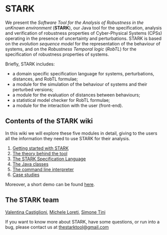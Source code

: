 # STARK

We present the _Software Tool for the Analysis of Robustness in the unKnown environment_ (**STARK**), our Java tool for the specification, analysis and verification of robustness properties of Cyber-Physical Systems (CPSs) operating in the presence of uncertainty and perturbations.
STARK is based on the _evolution sequence model_ for the representation of the behaviour of systems, and on the _Robustness Temporal logic_ (_RobTL_)  for the specification of robustness properties of systems.

Briefly, STARK includes:
* a domain specific specification language for systems, perturbations, distances, and RobTL formulae;
* a module for the simulation of the behaviour of systems and their perturbed versions;
* a module for the evaluation of distances between behaviours;
* a statistical model checker for RobTL formulae;
* a module for the interaction with the user (front-end).

## Contents of the STARK wiki

In this wiki we will explore these five modules in detail, giving to the users all the information they need to use STARK for their analysis.

1. [Getting started with STARK](https://github.com/quasylab/jspear/wiki/Getting-started-with-STARK)
2. [The theory behind the tool](https://github.com/quasylab/jspear/wiki/The-theory-behind-the-tool)
3. [The STARK Specification Language](https://github.com/quasylab/jspear/wiki/The-STARK-specification-language)
4. [The Java classes](https://github.com/quasylab/jspear/wiki/The-Java-classes)
5. [The command line interpreter](https://github.com/quasylab/jspear/wiki/The-command-line-interpreter)
6. [Case studies](https://github.com/quasylab/jspear/wiki/Case-studies)

Moreover, a short demo can be found [here](http://quasylab.unicam.it/stark/).

## The STARK team

[Valentina Castiglioni](https://sites.google.com/view/valentinacastiglioni/home), [Michele Loreti](https://micheleloreti.com/), [Simone Tini](https://disat.uninsubria.it/~simone.tini/)

If you want to know more about STARK, have some questions, or run into a bug, please contact us at thestarktool@gmail.com
